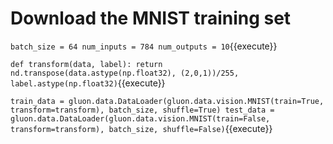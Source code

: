 # Download the MNIST training set

`
batch_size = 64
num_inputs = 784
num_outputs = 10
`{{execute}}

`
def transform(data, label):
    return nd.transpose(data.astype(np.float32), (2,0,1))/255, label.astype(np.float32)
`{{execute}}

`
train_data = gluon.data.DataLoader(gluon.data.vision.MNIST(train=True, transform=transform), batch_size, shuffle=True)
test_data = gluon.data.DataLoader(gluon.data.vision.MNIST(train=False, transform=transform), batch_size, shuffle=False)
`{{execute}}
